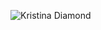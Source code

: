 ![Kristina Diamond](KristinaDiamond.png)

<!-- ## Project setup
```
npm install
```

### Compiles and hot-reloads for development
```
npm run serve
```

### Compiles and minifies for production
```
npm run build
```

### Lints and fixes files
```
npm run lint
```

### Launch to Github Pages
```
git branch -D gh-pages
git push origin --delete gh-pages
npm run build
git add dist && git commit -m 'adding dist subtree'
git subtree push --prefix dist origin gh-pages
On Github, re add the domain name www.kristinadiamond.com
```

### TO DO
- Update Text to use 20vmin, see how this works
- Add filters to the portfolio page somehow
